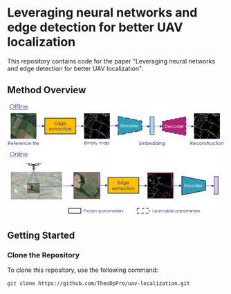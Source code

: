# Leveraging neural networks and edge detection for better UAV localization

This repository contains code for the paper "Leveraging neural networks and edge detection for better UAV localization".

## Method Overview

![Alt text](figures/overview_method.png?raw=true "Title")

## Getting Started

### Clone the Repository

To clone this repository, use the following command:

```bash
git clone https://github.com/TheoDpPro/uav-localization.git
